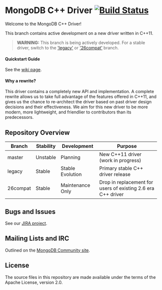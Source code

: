# MongoDB C++ Driver [![Build Status](https://travis-ci.org/mongodb/mongo-cxx-driver.svg?branch=master)](https://travis-ci.org/mongodb/mongo-cxx-driver)
Welcome to the MongoDB C++ Driver!

This branch contains active development on a new driver written in C++11.

> **WARNING:** This branch is being actively developed. For a stable driver, switch to the ['legacy'](https://github.com/mongodb/mongo-cxx-driver/tree/legacy) or ['26compat'](https://github.com/mongodb/mongo-cxx-driver/tree/26compat) branch.

#### Quickstart Guide

See the [wiki page](https://github.com/mongodb/mongo-cxx-driver/wiki/Quickstart-Guide-(New-Driver)).

#### Why a rewrite?
This driver contains a completely new API and implementation. A complete rewrite allows us to take full advantage of the features offered in C++11, and gives us the chance to re-architect the driver based on past driver design decisions and their effectiveness. We aim for this new driver to be more modern, more lightweight, and friendlier to contributors than its predecessors.

## Repository Overview
| Branch   | Stability   | Development       | Purpose                                                      |
| -------- | ------------| ----------------- | ------------------------------------------------------------ |
| master   | Unstable    | Planning          | New C++11 driver (work in progress)                          |
| legacy   | Stable      | Stable Evolution  | Primary stable C++ driver release                            |
| 26compat | Stable      | Maintenance Only  | Drop in replacement for users of existing 2.6 era C++ driver |

## Bugs and Issues

See our [JIRA project](http://jira.mongodb.org/browse/CXX).

## Mailing Lists and IRC

Outlined on the [MongoDB Community site](http://dochub.mongodb.org/core/community).

## License

The source files in this repository are made available under the terms of the Apache License, version 2.0.
